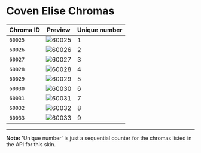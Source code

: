 # Coven Elise Chromas

| Chroma ID | Preview | Unique number |
|---|---|---|
| `60025` | ![60025](https://raw.communitydragon.org/latest/plugins/rcp-be-lol-game-data/global/default/v1/champion-chroma-images/60/60025.png) | 1 |
| `60026` | ![60026](https://raw.communitydragon.org/latest/plugins/rcp-be-lol-game-data/global/default/v1/champion-chroma-images/60/60026.png) | 2 |
| `60027` | ![60027](https://raw.communitydragon.org/latest/plugins/rcp-be-lol-game-data/global/default/v1/champion-chroma-images/60/60027.png) | 3 |
| `60028` | ![60028](https://raw.communitydragon.org/latest/plugins/rcp-be-lol-game-data/global/default/v1/champion-chroma-images/60/60028.png) | 4 |
| `60029` | ![60029](https://raw.communitydragon.org/latest/plugins/rcp-be-lol-game-data/global/default/v1/champion-chroma-images/60/60029.png) | 5 |
| `60030` | ![60030](https://raw.communitydragon.org/latest/plugins/rcp-be-lol-game-data/global/default/v1/champion-chroma-images/60/60030.png) | 6 |
| `60031` | ![60031](https://raw.communitydragon.org/latest/plugins/rcp-be-lol-game-data/global/default/v1/champion-chroma-images/60/60031.png) | 7 |
| `60032` | ![60032](https://raw.communitydragon.org/latest/plugins/rcp-be-lol-game-data/global/default/v1/champion-chroma-images/60/60032.png) | 8 |
| `60033` | ![60033](https://raw.communitydragon.org/latest/plugins/rcp-be-lol-game-data/global/default/v1/champion-chroma-images/60/60033.png) | 9 |

---

**Note:** 'Unique number' is just a sequential counter for the chromas listed in the API for this skin.